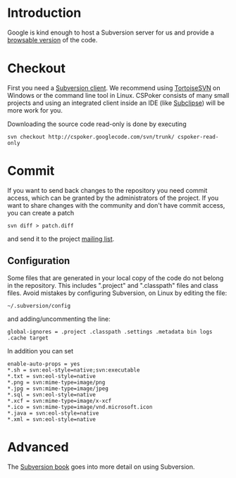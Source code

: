 # Introduction #
Google is kind enough to host a Subversion server for us and provide a [browsable version](http://code.google.com/p/cspoker/source/browse/) of the code.

# Checkout #
First you need a [Subversion client](http://subversion.tigris.org/links.html#clients). We recommend using [TortoiseSVN](http://tortoisesvn.tigris.org/) on Windows or the command line tool in Linux. CSPoker consists of many small projects and using an integrated client inside an IDE (like [Subclipse](http://subclipse.tigris.org/)) will be more work for you.

Downloading the source code read-only is done by executing
```
svn checkout http://cspoker.googlecode.com/svn/trunk/ cspoker-read-only
```

# Commit #
If you want to send back changes to the repository you need commit access, which can be granted by the administrators of the project.
If you want to share changes with the community and don't have commit access, you can create a patch
```
svn diff > patch.diff
```
and send it to the project [mailing list](http://groups.google.com/group/cspoker-discuss).

## Configuration ##
Some files that are generated in your local copy of the code do not belong in the repository. This includes ".project" and ".classpath" files and class files.
Avoid mistakes by configuring Subversion, on Linux by editing the file:
```
~/.subversion/config
```
and adding/uncommenting the line:
```
global-ignores = .project .classpath .settings .metadata bin logs .cache target
```
In addition you can set
```
enable-auto-props = yes
*.sh = svn:eol-style=native;svn:executable
*.txt = svn:eol-style=native
*.png = svn:mime-type=image/png
*.jpg = svn:mime-type=image/jpeg
*.sql = svn:eol-style=native
*.xcf = svn:mime-type=image/x-xcf
*.ico = svn:mime-type=image/vnd.microsoft.icon
*.java = svn:eol-style=native
*.xml = svn:eol-style=native
```

# Advanced #
The [Subversion book](http://svnbook.red-bean.com/) goes into more detail on using Subversion.